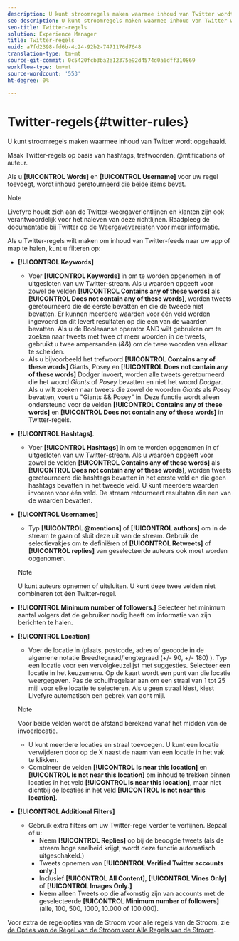 ```yaml
---
description: U kunt stroomregels maken waarmee inhoud van Twitter wordt opgehaald.
seo-description: U kunt stroomregels maken waarmee inhoud van Twitter wordt opgehaald.
seo-title: Twitter-regels
solution: Experience Manager
title: Twitter-regels
uuid: a7fd2398-fd6b-4c24-92b2-7471176d7648
translation-type: tm+mt
source-git-commit: 0c5420fcb3ba2e12375e92d4574d0a6dff310869
workflow-type: tm+mt
source-wordcount: '553'
ht-degree: 0%

---
```



# Twitter-regels{#twitter-rules}

U kunt stroomregels maken waarmee inhoud van Twitter wordt opgehaald.

Maak Twitter-regels op basis van hashtags, trefwoorden, @mtifications of auteur.

Als u **[!UICONTROL Words]** en **[!UICONTROL Username]** voor uw regel toevoegt, wordt inhoud geretourneerd die beide items bevat.

>[!NOTE]
>
>Livefyre houdt zich aan de Twitter-weergaverichtlijnen en klanten zijn ook verantwoordelijk voor het naleven van deze richtlijnen. Raadpleeg de documentatie bij Twitter op de [Weergavevereisten](https://dev.twitter.com/terms/display-requirements) voor meer informatie.

Als u Twitter-regels wilt maken om inhoud van Twitter-feeds naar uw app of map te halen, kunt u filteren op:

* **[!UICONTROL Keywords]**
   * Voer **[!UICONTROL Keywords]** in om te worden opgenomen in of uitgesloten van uw Twitter-stream. Als u waarden opgeeft voor zowel de velden **[!UICONTROL Contains any of these words]** als **[!UICONTROL Does not contain any of these words]**, worden tweets geretourneerd die de eerste bevatten en die de tweede niet bevatten. Er kunnen meerdere waarden voor één veld worden ingevoerd en dit levert resultaten op die een van de waarden bevatten. Als u de Booleaanse operator AND wilt gebruiken om te zoeken naar tweets met twee of meer woorden in de tweets, gebruikt u twee ampersanden (*&amp;&amp;*) om de twee woorden van elkaar te scheiden.
   * Als u bijvoorbeeld het trefwoord **[!UICONTROL Contains any of these words]** Giants, Posey en **[!UICONTROL Does not contain any of these words]** Dodger invoert, worden alle tweets geretourneerd die het woord *Giants* of *Posey* bevatten en niet het woord *Dodger*.
Als u wilt zoeken naar tweets die zowel de woorden *Giants* als *Posey* bevatten, voert u &quot;Giants &amp;&amp; Posey&quot; in. Deze functie wordt alleen ondersteund voor de velden **[!UICONTROL Contains any of these words]** en **[!UICONTROL Does not contain any of these words]** in Twitter-regels.

* **[!UICONTROL Hashtags]**.
   * Voer **[!UICONTROL Hashtags]** in om te worden opgenomen in of uitgesloten van uw Twitter-stream. Als u waarden opgeeft voor zowel de velden **[!UICONTROL Contains any of these words]** als **[!UICONTROL Does not contain any of these words]**, worden tweets geretourneerd die hashtags bevatten in het eerste veld en die geen hashtags bevatten in het tweede veld. U kunt meerdere waarden invoeren voor één veld. De stream retourneert resultaten die een van de waarden bevatten.

* **[!UICONTROL Usernames]**
   * Typ **[!UICONTROL @mentions]** of **[!UICONTROL authors]** om in de stream te gaan of sluit deze uit van de stream. Gebruik de selectievakjes om te definiëren of **[!UICONTROL Retweets]** of **[!UICONTROL replies]** van geselecteerde auteurs ook moet worden opgenomen.

   >[!NOTE]
   >
   >U kunt auteurs opnemen of uitsluiten. U kunt deze twee velden niet combineren tot één Twitter-regel.

* **[!UICONTROL Minimum number of followers.]** Selecteer het minimum aantal volgers dat de gebruiker nodig heeft om informatie van zijn berichten te halen.
* **[!UICONTROL Location]**

   * Voer de locatie in (plaats, postcode, adres of geocode in de algemene notatie Breedtegraad/lengtegraad (+/- 90, +/- 180) ). Typ een locatie voor een vervolgkeuzelijst met suggesties. Selecteer een locatie in het keuzemenu. Op de kaart wordt een punt van die locatie weergegeven. Pas de schuifregelaar aan om een straal van 1 tot 25 mijl voor elke locatie te selecteren. Als u geen straal kiest, kiest Livefyre automatisch een gebrek van acht mijl.
   >[!NOTE]
   >
   >Voor beide velden wordt de afstand berekend vanaf het midden van de invoerlocatie.

   * U kunt meerdere locaties en straal toevoegen. U kunt een locatie verwijderen door op de X naast de naam van een locatie in het vak te klikken.
   * Combineer de velden **[!UICONTROL Is near this location]** en **[!UICONTROL Is not near this location]** om inhoud te trekken binnen locaties in het veld **[!UICONTROL Is near this location]**, maar niet dichtbij de locaties in het veld **[!UICONTROL Is not near this location]**.


* **[!UICONTROL Additional Filters]**
   * Gebruik extra filters om uw Twitter-regel verder te verfijnen. Bepaal of u:
      * Neem **[!UICONTROL Replies]** op bij de beoogde tweets (als de stream hoge snelheid krijgt, wordt deze functie automatisch uitgeschakeld.)
      * Tweets opnemen van **[!UICONTROL Verified Twitter accounts only.]**
      * Inclusief **[!UICONTROL All Content]**, **[!UICONTROL Vines Only]** of **[!UICONTROL Images Only.]**
      * Neem alleen Tweets op die afkomstig zijn van accounts met de geselecteerde **[!UICONTROL Minimum number of followers]** (alle, 100, 500, 1000, 10.000 of 100.000).

Voor extra de regelopties van de Stroom voor alle regels van de Stroom, zie [de Opties van de Regel van de Stroom voor Alle Regels van de Stroom](../c-streams/c-stream-rule-options-for-all-stream-rules.md#c_stream_rule_options_for_all_stream_rules).

